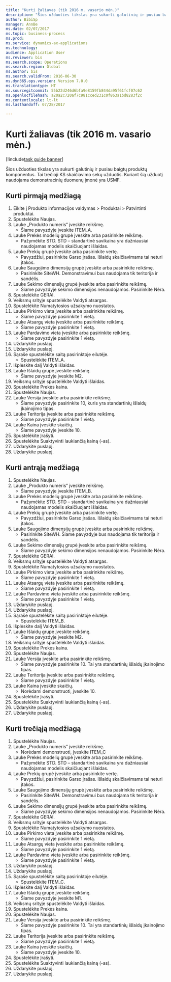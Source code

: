 ```yaml
--- 
title: "Kurti žaliavas (tik 2016 m. vasario mėn.)"
description: "Šios užduoties tikslas yra sukurti galutinių ir pusiau baigtų produktų komponentus."
author: BibiSp
manager: AnnBe
ms.date: 02/07/2017
ms.topic: business-process
ms.prod: 
ms.service: dynamics-ax-applications
ms.technology: 
audience: Application User
ms.reviewer: bis
ms.search.scope: Operations
ms.search.region: Global
ms.author: bis
ms.search.validFrom: 2016-06-30
ms.dyn365.ops.version: Version 7.0.0
ms.translationtype: HT
ms.sourcegitcommit: 55b22d246d6bfa9e8159fb844da95f61fcf07c62
ms.openlocfilehash: a20a2c720af7c981cced231c0f863a1bd8283f2c
ms.contentlocale: lt-lt
ms.lasthandoff: 07/28/2017

---
```

# <a name="create-raw-materials-february-2016-only"></a>Kurti žaliavas (tik 2016 m. vasario mėn.)

[!include[task guide banner](../../includes/task-guide-banner.md)]

Šios užduoties tikslas yra sukurti galutinių ir pusiau baigtų produktų komponentus. Tai trečioji KS skaičiavimo sekų užduotis. Kuriant šią užduotį naudojama demonstracinių duomenų įmonė yra USMF.


## <a name="create-the-first-material"></a>Kurti pirmąją medžiagą
1. Eikite į Produkto informacijos valdymas > Produktai > Patvirtinti produktai.
2. Spustelėkite Naujas.
3. Lauke „Produkto numeris“ įveskite reikšmę.
    * Šiame pavyzdyje įveskite ITEM_A.  
4. Lauke Prekės modelių grupė įveskite arba pasirinkite reikšmę.
    * Pažymėkite STD. STD – standartinė savikaina yra dažniausiai naudojamas modelis skaičiuojant išlaidas.  
5. Lauke Prekių grupė įveskite arba pasirinkite vertę.
    * Pavyzdžiui, pasirinkite Garso įrašas. Išlaidų skaičiavimams tai neturi įtakos.  
6. Lauke Saugojimo dimensijų grupė įveskite arba pasirinkite reikšmę.
    * Pasirinkite SiteWH. Demonstravimui bus naudojama tik teritorija ir sandėlis.  
7. Lauke Sekimo dimensijų grupė įveskite arba pasirinkite reikšmę.
    * Šiame pavyzdyje sekimo dimensijos nenaudojamos. Pasirinkite Nėra.  
8. Spustelėkite GERAI.
9. Veiksmų srityje spustelėkite Valdyti atsargas.
10. Spustelėkite Numatytosios užsakymo nuostatos.
11. Lauke Pirkimo vieta įveskite arba pasirinkite reikšmę.
    * Šiame pavyzdyje pasirinkite 1 vietą.  
12. Lauke Atsargų vieta įveskite arba pasirinkite reikšmę.
    * Šiame pavyzdyje pasirinkite 1 vietą.  
13. Lauke Pardavimo vieta įveskite arba pasirinkite reikšmę.
    * Šiame pavyzdyje pasirinkite 1 vietą.  
14. Uždarykite puslapį.
15. Uždarykite puslapį.
16. Sąraše spustelėkite saitą pasirinktoje eilutėje.
    * Spustelėkite ITEM_A.  
17. Išplėskite dalį Valdyti išlaidas.
18. Lauke Išlaidų grupė įveskite reikšmę.
    * Šiame pavyzdyje įveskite M2.  
19. Veiksmų srityje spustelėkite Valdyti išlaidas.
20. Spustelėkite Prekės kaina.
21. Spustelėkite Naujas.
22. Lauke Versija įveskite arba pasirinkite reikšmę.
    * Šiame pavyzdyje pasirinkite 10, kuris yra standartinių išlaidų įkainojimo tipas.  
23. Lauke Teritorija įveskite arba pasirinkite reikšmę.
    * Šiame pavyzdyje pasirinkite 1 vietą.  
24. Lauke Kaina įveskite skaičių.
    * Šiame pavyzdyje įveskite 10.  
25. Spustelėkite Įrašyti.
26. Spustelėkite Suaktyvinti laukiančią kainą (-as).
27. Uždarykite puslapį.
28. Uždarykite puslapį.

## <a name="create-the-second-material"></a>Kurti antrąją medžiagą
1. Spustelėkite Naujas.
2. Lauke „Produkto numeris“ įveskite reikšmę.
    * Šiame pavyzdyje įveskite ITEM_B.  
3. Lauke Prekės modelių grupė įveskite arba pasirinkite reikšmę.
    * Pažymėkite STD. STD – standartinė savikaina yra dažniausiai naudojamas modelis skaičiuojant išlaidas.  
4. Lauke Prekių grupė įveskite arba pasirinkite vertę.
    * Pavyzdžiui, pasirinkite Garso įrašas. Išlaidų skaičiavimams tai neturi įtakos.  
5. Lauke Saugojimo dimensijų grupė įveskite arba pasirinkite reikšmę.
    * Pasirinkite SiteWH. Šiame pavyzdyje bus naudojama tik teritorija ir sandėlis.  
6. Lauke Sekimo dimensijų grupė įveskite arba pasirinkite reikšmę.
    * Šiame pavyzdyje sekimo dimensijos nenaudojamos. Pasirinkite Nėra.  
7. Spustelėkite GERAI.
8. Veiksmų srityje spustelėkite Valdyti atsargas.
9. Spustelėkite Numatytosios užsakymo nuostatos.
10. Lauke Pirkimo vieta įveskite arba pasirinkite reikšmę.
    * Šiame pavyzdyje pasirinkite 1 vietą.  
11. Lauke Atsargų vieta įveskite arba pasirinkite reikšmę.
    * Šiame pavyzdyje pasirinkite 1 vietą.  
12. Lauke Pardavimo vieta įveskite arba pasirinkite reikšmę.
    * Šiame pavyzdyje pasirinkite 1 vietą.  
13. Uždarykite puslapį.
14. Uždarykite puslapį.
15. Sąraše spustelėkite saitą pasirinktoje eilutėje.
    * Spustelėkite ITEM_B.  
16. Išplėskite dalį Valdyti išlaidas.
17. Lauke Išlaidų grupė įveskite reikšmę.
    * Šiame pavyzdyje įveskite M2.  
18. Veiksmų srityje spustelėkite Valdyti išlaidas.
19. Spustelėkite Prekės kaina.
20. Spustelėkite Naujas.
21. Lauke Versija įveskite arba pasirinkite reikšmę.
    * Šiame pavyzdyje pasirinkite 10. Tai yra standartinių išlaidų įkainojimo tipas.  
22. Lauke Teritorija įveskite arba pasirinkite reikšmę.
    * Šiame pavyzdyje pasirinkite 1 vietą.  
23. Lauke Kaina įveskite skaičių.
    * Norėdami demonstruoti, įveskite 10.  
24. Spustelėkite Įrašyti.
25. Spustelėkite Suaktyvinti laukiančią kainą (-as).
26. Uždarykite puslapį.
27. Uždarykite puslapį.

## <a name="create-the-third-material"></a>Kurti trečiąją medžiagą
1. Spustelėkite Naujas.
2. Lauke „Produkto numeris“ įveskite reikšmę.
    * Norėdami demonstruoti, įveskite ITEM_C  
3. Lauke Prekės modelių grupė įveskite arba pasirinkite reikšmę.
    * Pažymėkite STD. STD – standartinė savikaina yra dažniausiai naudojamas modelis skaičiuojant išlaidas.  
4. Lauke Prekių grupė įveskite arba pasirinkite vertę.
    * Pavyzdžiui, pasirinkite Garso įrašas. Išlaidų skaičiavimams tai neturi įtakos.  
5. Lauke Saugojimo dimensijų grupė įveskite arba pasirinkite reikšmę.
    * Pasirinkite SiteWH. Demonstravimui bus naudojama tik teritorija ir sandėlis.  
6. Lauke Sekimo dimensijų grupė įveskite arba pasirinkite reikšmę.
    * Šiame pavyzdyje sekimo dimensijos nenaudojamos. Pasirinkite Nėra.  
7. Spustelėkite GERAI.
8. Veiksmų srityje spustelėkite Valdyti atsargas.
9. Spustelėkite Numatytosios užsakymo nuostatos.
10. Lauke Pirkimo vieta įveskite arba pasirinkite reikšmę.
    * Šiame pavyzdyje pasirinkite 1 vietą.  
11. Lauke Atsargų vieta įveskite arba pasirinkite reikšmę.
    * Šiame pavyzdyje pasirinkite 1 vietą.  
12. Lauke Pardavimo vieta įveskite arba pasirinkite reikšmę.
    * Šiame pavyzdyje pasirinkite 1 vietą.  
13. Uždarykite puslapį.
14. Uždarykite puslapį.
15. Sąraše spustelėkite saitą pasirinktoje eilutėje.
    * Spustelėkite ITEM_C.  
16. Išplėskite dalį Valdyti išlaidas.
17. Lauke Išlaidų grupė įveskite reikšmę.
    * Šiame pavyzdyje įveskite M1.  
18. Veiksmų srityje spustelėkite Valdyti išlaidas.
19. Spustelėkite Prekės kaina.
20. Spustelėkite Naujas.
21. Lauke Versija įveskite arba pasirinkite reikšmę.
    * Šiame pavyzdyje pasirinkite 10. Tai yra standartinių išlaidų įkainojimo tipas.  
22. Lauke Teritorija įveskite arba pasirinkite reikšmę.
    * Šiame pavyzdyje pasirinkite 1 vietą.  
23. Lauke Kaina įveskite skaičių.
    * Šiame pavyzdyje įveskite 10.  
24. Spustelėkite Įrašyti.
25. Spustelėkite Suaktyvinti laukiančią kainą (-as).
26. Uždarykite puslapį.
27. Uždarykite puslapį.


